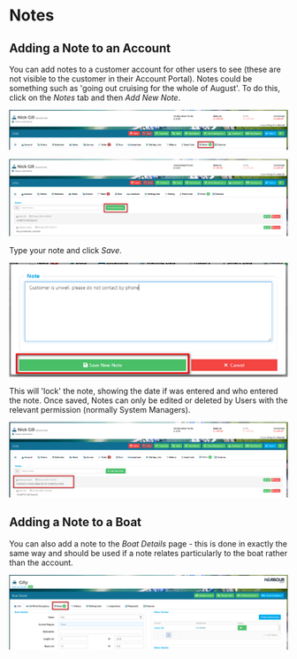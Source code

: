 # Notes

## Adding a Note to an Account

You can add notes to a customer account for other users to see (these are not visible to the customer in their Account Portal).  Notes could be something such as 'going out cruising for the whole of August'.  To do this, click on the *Notes* tab and then  *Add New Note*.

![image-20220120151533402](image-20220120151533402.png)



![image-20220120151636500](image-20220120151636500.png)



Type your note and click *Save*.

![image-20220120151803966](image-20220120151803966.png)

This will 'lock' the note, showing the date if was entered and who entered the note.  Once saved, Notes can only be edited or deleted by Users with the relevant permission (normally System Managers).

![image-20220120151926955](image-20220120151926955.png)



## Adding a Note to a Boat

You can also add a note to the *Boat Details* page - this is done in exactly the same way and should be used if a note relates particularly to the boat rather than the account.

![image-20220120152115314](image-20220120152115314.png)

